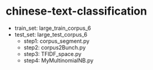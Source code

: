 # chinese-text-classification

- train_set: large_train_corpus_6
- test_set: large_test_corpus_6
  - step1: corpus_segment.py
  - step2: corpus2Bunch.py
  - step3: TFIDF_space.py
  - step4: MyMultinomialNB.py
